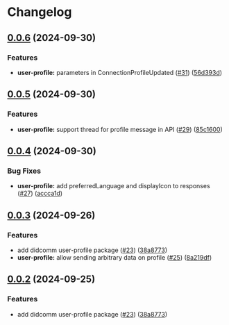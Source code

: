 # Changelog

## [0.0.6](https://github.com/2060-io/credo-ts-didcomm-ext/compare/@2060.io/credo-ts-didcomm-user-profile@v0.0.5...@2060.io/credo-ts-didcomm-user-profile@v0.0.6) (2024-09-30)


### Features

* **user-profile:** parameters in ConnectionProfileUpdated ([#31](https://github.com/2060-io/credo-ts-didcomm-ext/issues/31)) ([56d393d](https://github.com/2060-io/credo-ts-didcomm-ext/commit/56d393dcfc393e65c2ac69ba2b3797566b30ada7))

## [0.0.5](https://github.com/2060-io/credo-ts-didcomm-ext/compare/@2060.io/credo-ts-didcomm-user-profile@v0.0.4...@2060.io/credo-ts-didcomm-user-profile@v0.0.5) (2024-09-30)


### Features

* **user-profile:** support thread for profile message in API ([#29](https://github.com/2060-io/credo-ts-didcomm-ext/issues/29)) ([85c1600](https://github.com/2060-io/credo-ts-didcomm-ext/commit/85c16006705c0707d44959583d1e77cdc1f5dcd6))

## [0.0.4](https://github.com/2060-io/credo-ts-didcomm-ext/compare/@2060.io/credo-ts-didcomm-user-profile@v0.0.3...@2060.io/credo-ts-didcomm-user-profile@v0.0.4) (2024-09-30)


### Bug Fixes

* **user-profile:** add preferredLanguage and displayIcon to responses ([#27](https://github.com/2060-io/credo-ts-didcomm-ext/issues/27)) ([accca1d](https://github.com/2060-io/credo-ts-didcomm-ext/commit/accca1d3bd3d6f7577df2a70b7a60aea4388e3a9))

## [0.0.3](https://github.com/2060-io/credo-ts-didcomm-ext/compare/@2060.io/credo-ts-didcomm-user-profile-v0.0.2...@2060.io/credo-ts-didcomm-user-profile@v0.0.3) (2024-09-26)


### Features

* add didcomm user-profile package ([#23](https://github.com/2060-io/credo-ts-didcomm-ext/issues/23)) ([38a8773](https://github.com/2060-io/credo-ts-didcomm-ext/commit/38a87738edb966c2d87131264713ce9b36df1d3b))
* **user-profile:** allow sending arbitrary data on profile ([#25](https://github.com/2060-io/credo-ts-didcomm-ext/issues/25)) ([8a219df](https://github.com/2060-io/credo-ts-didcomm-ext/commit/8a219dfefd1d241cf05e9ce1c1a56abdd00076a1))

## [0.0.2](https://github.com/2060-io/credo-ts-didcomm-ext/compare/@2060.io/credo-ts-user-profile-v0.0.1...@2060.io/credo-ts-user-profile@v0.0.2) (2024-09-25)


### Features

* add didcomm user-profile package ([#23](https://github.com/2060-io/credo-ts-didcomm-ext/issues/23)) ([38a8773](https://github.com/2060-io/credo-ts-didcomm-ext/commit/38a87738edb966c2d87131264713ce9b36df1d3b))
